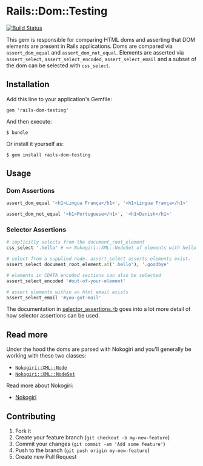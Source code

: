# Rails::Dom::Testing
[![Build Status](https://travis-ci.org/rails/rails-dom-testing.svg)](https://travis-ci.org/rails/rails-dom-testing)

This gem is responsible for comparing HTML doms and asserting that DOM elements are present in Rails applications.
Doms are compared via `assert_dom_equal` and `assert_dom_not_equal`.
Elements are asserted via `assert_select`, `assert_select_encoded`, `assert_select_email` and a subset of the dom can be selected with `css_select`.


## Installation

Add this line to your application's Gemfile:

    gem 'rails-dom-testing'

And then execute:

    $ bundle

Or install it yourself as:

    $ gem install rails-dom-testing

## Usage

### Dom Assertions

```ruby
assert_dom_equal '<h1>Lingua França</h1>', '<h1>Lingua França</h1>'

assert_dom_not_equal '<h1>Portuguese</h1>', '<h1>Danish</h1>'
```

### Selector Assertions

```ruby
# implicitly selects from the document_root_element
css_select '.hello' # => Nokogiri::XML::NodeSet of elements with hello class

# select from a supplied node. assert_select asserts elements exist.
assert_select document_root_element.at('.hello'), '.goodbye'

# elements in CDATA encoded sections can also be selected
assert_select_encoded '#out-of-your-element'

# assert elements within an html email exists
assert_select_email '#you-got-mail'
```

The documentation in [selector_assertions.rb](https://github.com/kaspth/rails-dom-testing/blob/master/lib/rails/dom/testing/assertions/selector_assertions.rb) goes into a lot more detail of how selector assertions can be used.

## Read more

Under the hood the doms are parsed with Nokogiri and you'll generally be working with these two classes:
- [`Nokogiri::XML::Node`](http://nokogiri.org/Nokogiri/XML/Node.html)
- [`Nokogiri::XML::NodeSet`](http://nokogiri.org/Nokogiri/XML/NodeSet.html)

Read more about Nokogiri:
- [Nokogiri](http://nokogiri.org)

## Contributing

1. Fork it
2. Create your feature branch (`git checkout -b my-new-feature`)
3. Commit your changes (`git commit -am 'Add some feature'`)
4. Push to the branch (`git push origin my-new-feature`)
5. Create new Pull Request
